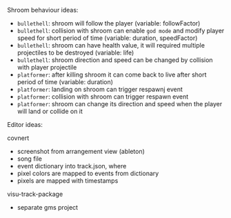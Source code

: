 Shroom behaviour ideas:
 - `bullethell`: shroom will follow the player (variable: followFactor)
 - `bullethell`: collision with shroom can enable `god mode` and modify player speed for short period of time (variable: duration, speedFactor)
 - `bullethell`: shroom can have health value, it will required multiple projectiles to be destroyed (variable: life)
 - `bullethell`: shroom direction and speed can be changed by collision with player projectile
 - `platformer`: after killing shroom it can come back to live after short period of time (variable: duration)
 - `platformer`: landing on shroom can trigger respawnj event
 - `platformer`: collision with shroom can trigger respawn event
 - `platformer`: shroom can change its direction and speed when the player will land or collide on it


Editor ideas:

covnert 
 - screenshot from arrangement view (ableton) 
 - song file
 - event dictionary
 into track.json, where 
  - pixel colors are mapped to events from dictionary
  - pixels are mapped with timestamps

visu-track-package
 - separate gms project 

 